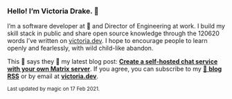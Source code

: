 ### Hello! I’m Victoria Drake. 👋

I’m a software developer at 💜 and Director of Engineering at work. I build my skill stack in public and share open source knowledge through the 120620 words I’ve written on [victoria.dev](https://victoria.dev). I hope to encourage people to learn openly and fearlessly, with wild child-like abandon.

This 🦊 says they 🤷 my latest blog post: **[Create a self-hosted chat service with your own Matrix server](https://victoria.dev/blog/create-a-self-hosted-chat-service-with-your-own-matrix-server/)**. If you agree, you can subscribe to my [📡 **blog RSS**](https://victoria.dev/index.xml) or by email at [**victoria.dev**](https://victoria.dev).

<sub>Last updated by magic on 17 Feb 2021.</sub>
